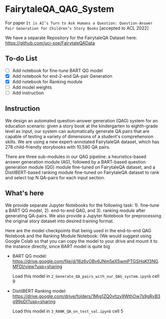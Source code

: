 # FairytaleQA_QAG_System

For paper ```It is AI’s Turn to Ask Humans a Question: Question-Answer Pair Generation for Children’s Story Books``` [accepted to ACL 2022]

We have a separate Repository for the FairytaleQA Dataset here: https://github.com/uci-soe/FairytaleQAData

## To-do List
* [ ] Add notebook for fine-tune BART QG model
* [x] Add notebook for end-2-end QA-pair Generation
* [x] Add notebook for Ranking module 
* [ ] Add model weights
* [ ] Add instruction

## Instruction
We design an automated question-answer generation (QAG) system for an education scenario: given a story book at the kindergarten to eighth-grade level as input, our system can automatically generate QA pairs that are capable of testing a variety of dimensions of a student's comprehension skills. We are using a new expert-annotated FairytaleQA dataset, which has 278 child-friendly storybooks with 10,580 QA pairs.

There are three sub-modules in our QAG pipeline: a heuristics-based answer generation module (AG), followed by a BART-based question generation module (QG) module fine-tuned on FairytaleQA dataset, and a DistilBERT-based ranking module fine-tuned on FairytaleQA dataset to rank and select top N QA-pairs for each input section.

## What's here
We provide separate Jupyter Notebooks for the following task: 1). fine-tune a BART QG model, 2). end-to-end QAG, and 3). ranking module after generating QA-pairs. 
We also provide a Jupyter Notebook for preprocessing the original story dataset into desired training format. 

Here are the model checkpoints that being used in the end-to-end QAG Notebook and the Ranking Module Notebook: (We would suggest using Google Colab so that you can copy the model to your drive and mount it to the instance directly, since BART model is quite big

* BART QG model: https://drive.google.com/file/d/16z6yOBv6JNm5eX5wmPTGSHqKf3NGMFDI/view?usp=sharing

  Load this model in ```2_Generate_QA_pairs_with_our_QAG_system.ipynb``` cell 9

* DistilBERT Ranking model: https://drive.google.com/drive/folders/1Mjg1ZQ0vltzy9WthOw7s9gRvB3g99pDI?usp=sharing

  Load this model in ```3_RANK_QA_on_test_val.ipynb``` cell 5
